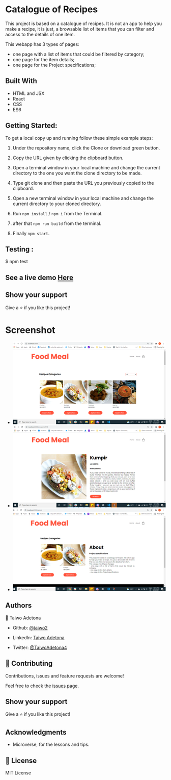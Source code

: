 # Catalogue of Recipes
This project is based on a catalogue of recipes. It is not an app to help you make a recipe, it is just, a browsable list of items that you can filter and access to the details of one item.

This webapp has 3 types of pages:
* one page with a list of items that could be filtered by category;
* one page for the item details;
* one page for the Project specifications;

## Built With
* HTML and JSX
* React
* CSS
* ES6

## Getting Started:

To get a local copy up and running follow these simple example steps:

1. Under the repository name, click the Clone or download green button.

2. Copy the URL given by clicking the clipboard button.


3. Open a terminal window in your local machine and change the current directory to the one you
   want the clone directory to be made.

4. Type  git clone and then paste the URL you previously copied to the clipboard.

5. Open a new terminal window in your local machine and change the current directory to your
   cloned directory.

6. Run `npm install` / `npm i` from the Terminal.

7. after that `npm run build` from the terminal.

8. Finally `npm start`.

## Testing :

$ npm test

## See a live demo [Here](https://nervous-aryabhata-c30a75.netlify.app/)

## Show your support
Give a ⭐️ if you like this project!


# Screenshot

* ![Home](./doc/food.png)
* ![Details](./doc/details.png)
* ![About](./doc/about.png)

## Authors

👤 Taiwo Adetona

- Github: [@taiwo2](https://github.com/taiwo2)

- LinkedIn: [Taiwo Adetona](https://www.linkedin.com/in/taiwo-adetona/)

- Twitter: [@TaiwoAdetona4](https://twitter.com/TaiwoAdetona4/)

## 🤝 Contributing

Contributions, issues and feature requests are welcome!

Feel free to check the [issues page](../../issues/).


## Show your support

Give a ⭐️ if you like this project!


## Acknowledgments

- Microverse, for the lessons and tips.

## 📝 License

MIT License
